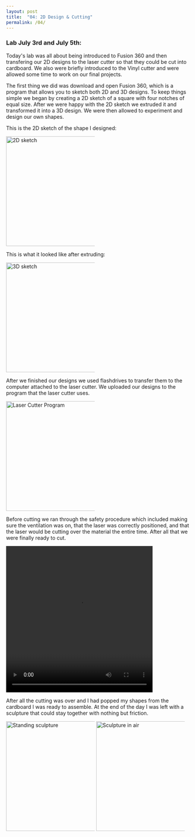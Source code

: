 ```yaml
---
layout: post
title:  "04: 2D Design & Cutting"
permalink: /04/
---
```


### Lab July 3rd and July 5th:

Today's lab was all about being introduced to Fusion 360 and then transfering our 2D designs to the laser cutter so that they could be cut into cardboard. We also were briefly introduced to the Vinyl cutter and were allowed some time to work on our final projects.

The first thing we did was download and open Fusion 360, which is a program that allows you to sketch both 2D and 3D designs. To keep things simple we began by creating a 2D sketch of a square with four notches of equal size. After we were happy with the 2D sketch we extruded it and transformed it into a 3D design. We were then allowed to experiment and design our own shapes. 

This is the 2D sketch of the shape I designed:

<img src="twod.JPG" alt="2D sketch" style="height: 300px; max-width: 48%">

This is what it looked like after extruding:

<img src="threed.JPG" alt="3D sketch" style="height: 300px; max-width: 48%">

After we finished our designs we used flashdrives to transfer them to the computer attached to the laser cutter. We uploaded our designs to the program that the laser cutter uses. 

<img src="cutprogram.JPG" alt="Laser Cutter Program" style="height: 300px; max-width: 48%">

Before cutting we ran through the safety procedure which included making sure the ventilation was on, that the laser was correctly positioned, and that the laser would be cutting over the material the entire time. After all that we were finally ready to cut. 

<video width="400" height="400" controls>
	<source src="cutting.mp4" type="video/mp4">
</video>


After all the cutting was over and I had popped my shapes from the cardboard I was ready to assemble. At the end of the day I was left with a sculpture that could stay together with nothing but friction.

<img src="sculpture1.JPG" alt="Standing sculpture" style="height: 300px; max-width: 48%">

<img src="sculpture2.JPG" alt="Sculpture in air" style="height: 300px; max-width: 48%">


